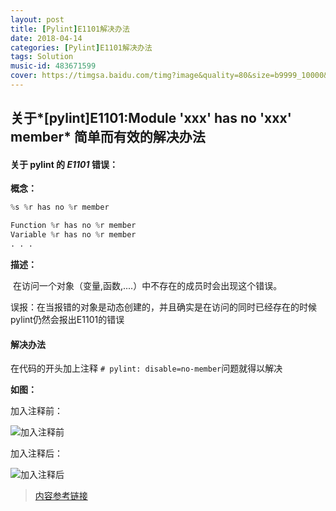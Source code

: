 ```yaml
---
layout: post
title: [Pylint]E1101解决办法
date: 2018-04-14
categories: [Pylint]E1101解决办法
tags: Solution
music-id: 483671599
cover: https://timgsa.baidu.com/timg?image&quality=80&size=b9999_10000&sec=1523705149551&di=b9ec3ed92c26c6a0cace18bf1f559add&imgtype=0&src=http%3A%2F%2Fwww.csdyx.com%2Fuploadfile%2F2016%2F0521%2F20160521064918887.jpg
---
```


## 关于*[pylint]E1101:Module 'xxx' has no 'xxx' member* 简单而有效的解决办法

#### 关于 pylint 的 *E1101* 错误：

**概念：**

```python
%s %r has no %r member

Function %r has no %r member
Variable %r has no %r member
. . .
```

**描述：**

​	在访问一个对象（变量,函数,....）中不存在的成员时会出现这个错误。

​	误报：在当报错的对象是动态创建的，并且确实是在访问的同时已经存在的时候pylint仍然会报出E1101的错误

#### 解决办法

在代码的开头加上注释 `# pylint: disable=no-member`问题就得以解决

**如图：**

加入注释前：

![加入注释前](/home/null/Desktop/深度截图_选择区域_20180816144643.png)

加入注释后：

![加入注释后](/home/null/Desktop/深度截图_选择区域_20180816144954.png)

> [内容参考链接]("http://pylint-messages.wikidot.com/messages:e1101")
>

